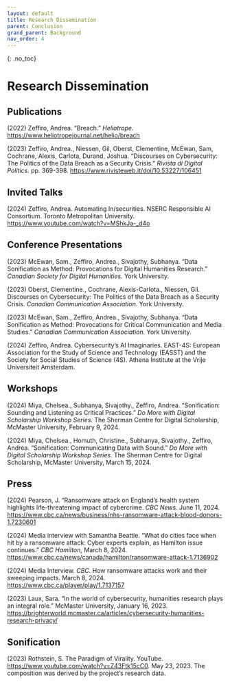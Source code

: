 ```yaml
---
layout: default
title: Research Dissemination
parent: Conclusion
grand_parent: Background
nav_order: 4
---
```


<!-- 
This page is an example lesson template.
Add, edit, or remove any content below for the workshop in question. -->

<!-- Putting a {: .no_toc} above a header removes it from the table of contents -->

{: .no_toc}  
# Research Dissemination 

## Publications 
(2022) Zeffiro, Andrea. “Breach.” <em> Heliotrope. </em> https://www.heliotropejournal.net/helio/breach 

(2023) Zeffiro, Andrea., Niessen, Gil, Oberst, Clementine, McEwan, Sam, Cochrane, Alexis, Carlota, Durand, Joshua. “Discourses on Cybersecurity: The Politics of the Data Breach as a Security Crisis.” <em> Rivista di Digital Politics. </em> pp. 369-398. https://www.rivisteweb.it/doi/10.53227/106451 

## Invited Talks 
(2024) Zeffiro, Andrea. Automating In/securities. NSERC Responsible AI Consortium. Toronto Metropolitan University. https://www.youtube.com/watch?v=MShkJa-_d4o 

## Conference Presentations 
(2023) McEwan, Sam., Zeffiro, Andrea., Sivajothy, Subhanya. “Data Sonification as Method: Provocations for Digital Humanities Research.” <em> Canadian Society for Digital Humanities. </em> York University. 

(2023) Oberst, Clementine., Cochrane, Alexis-Carlota., Niessen, Gil. Discourses on Cybersecurity: The Politics of the Data Breach as a Security Crisis. <em> Canadian Communication Association. </em> York University. 

(2023) McEwan, Sam., Zeffiro, Andrea., Sivajothy, Subhanya. “Data Sonification as Method: Provocations for Critical Communication and Media Studies.” <em> Canadian Communication Association. </em> York University. 

(2024) Zeffiro, Andrea. Cybersecurity’s AI Imaginaries. EAST-4S: European Association for the Study of Science and Technology (EASST) and the Society for Social Studies of Science (4S). Athena Institute at the Vrije Universiteit Amsterdam. 

## Workshops 
(2024) Miya, Chelsea., Subhanya, Sivajothy., Zeffiro, Andrea. “Sonification: Sounding and Listening as Critical Practices.” <em> Do More with Digital Scholarship Workshop Series. </em> The Sherman Centre for Digital Scholarship, McMaster University, February 9, 2024. 

(2024) Miya, Chelsea., Homuth, Christine., Subhanya, Sivajothy., Zeffiro, Andrea. “Sonification: Communicating Data with Sound.” <em> Do More with Digital Scholarship Workshop Series. </em> The Sherman Centre for Digital Scholarship, McMaster University, March 15, 2024. 

## Press 
(2024) Pearson, J. “Ransomware attack on England’s health system highlights life-threatening impact of cybercrime. <em> CBC News. </em> June 11, 2024. https://www.cbc.ca/news/business/nhs-ransomware-attack-blood-donors-1.7230601  

(2024) Media interview with Samantha Beattie. “What do cities face when hit by a ransomware attack: Cyber experts explain, as Hamilton issue continues.” <em> CBC Hamilton, </em> March 8, 2024. https://www.cbc.ca/news/canada/hamilton/ransomware-attack-1.7136902  

(2024) Media Interview. <em> CBC. </em> How ransomware attacks work and their sweeping impacts. March 8, 2024. https://www.cbc.ca/player/play/1.7137157  

(2023) Laux, Sara. “In the world of cybersecurity, humanities research plays an integral role.” McMaster University, January 16, 2023. https://brighterworld.mcmaster.ca/articles/cybersecurity-humanities-research-privacy/ 

## Sonification 
(2023) Rothstein, S. The Paradigm of Virality. YouTube. https://www.youtube.com/watch?v=Z43Ftk15cC0. May 23, 2023. The composition was derived by the project’s research data. 
